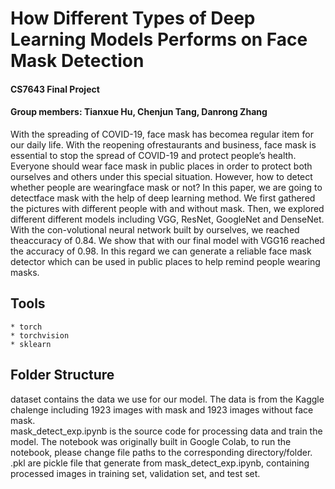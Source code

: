 # How Different Types of Deep Learning Models Performs on Face Mask Detection
#### CS7643 Final Project 
#### Group members: Tianxue Hu, Chenjun Tang, Danrong Zhang 
With the spreading of COVID-19, face mask has becomea  regular  item  for  our  daily  life.   With  the  reopening  ofrestaurants and business, face mask is essential to stop the spread of COVID-19 and protect people’s health. Everyone should wear face mask in public places in order to protect both ourselves and  others under this special situation. However, how to detect whether people are wearingface mask or not? In this paper, we are going to detectface mask with the help of deep learning method. We first gathered the pictures with different people with and without mask. Then, we explored different different models including VGG, ResNet, GoogleNet and DenseNet. With the con-volutional neural network built by ourselves, we reached theaccuracy of 0.84. We show that with our final model with VGG16 reached the accuracy of 0.98. In this regard we can generate a reliable face mask detector which can be used in public places to help remind people wearing masks.<br>

## Tools 
    * torch
    * torchvision
    * sklearn

## Folder Structure
dataset contains the data we use for our model. The data is from the Kaggle chalenge including 1923 images with mask and 1923 images without face mask.<br>
mask_detect_exp.ipynb is the source code for processing data and train the model. The notebook was originally built in Google Colab, to run the notebook, please change file paths to the corresponding directory/folder. <br>
.pkl are pickle file that generate from mask_detect_exp.ipynb, containing processed images in training set, validation set, and test set.<br>
